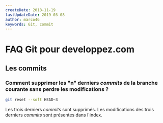 ```yaml
---
createDate: 2018-11-19
lastUpdateDate: 2019-03-08
author: marco46
keywords: Git, commit
---
```


# FAQ Git pour developpez.com

## Les commits

### Comment supprimer les "n" derniers *commits* de la branche courante sans perdre les modifications ?

```bash
git reset --soft HEAD~3
```

Les trois derniers *commits* sont supprimés. Les modifications des trois derniers *commits* sont présentes dans l'index.

